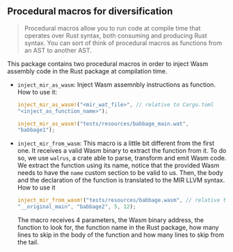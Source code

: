 ## Procedural macros for diversification

> Procedural macros allow you to run code at compile time that operates over Rust syntax, both consuming and producing Rust syntax. You can sort of think of procedural macros as functions from an AST to another AST.

This package contains two procedural macros in order to inject Wasm assembly code in the Rust package at compilation time. 

- `inject_mir_as_wasm`: Inject Wasm assemnbly instructions as function. How to use it:

	```rs
	inject_mir_as_wasm!("<mir_wat_file>", // relative to Cargo.toml
	"<inject_as_function_name>");

	inject_mir_as_wasm!("tests/resources/babbage_main.wat", 
	"babbage1");
	```


- `inject_mir_from_wasm`: This macro is a little bit different from the first one. It receives a valid Wasm binary to extract the function from it. To do so, we use `walrus`, a crate able to parse, transform and emit Wasm code. We extract the function using its name, notice that the provided Wasm needs to have the `name` custom section to be valid to us. Then, the body and the declaration of the function is translated to the MIR LLVM syntax. How to use it


	```rs
	inject_mir_from_wasm!("tests/resources/babbage.wasm", // relative to Cargo.toml
	"__original_main", "babbage2", 5, 12);
	```

	The macro receives 4 parameters, the Wasm binary address, the function to look for, the function name in the Rust package, how many lines to skip in the body of the function and how many lines to skip from the tail. 